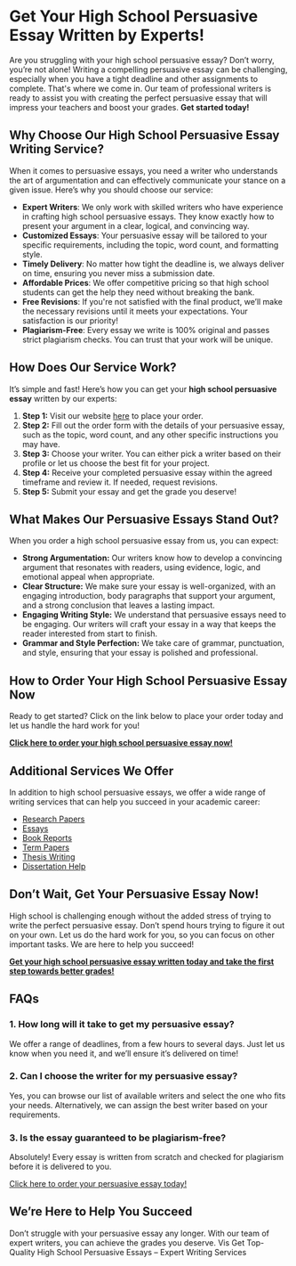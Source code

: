 <h1>Get Your High School Persuasive Essay Written by Experts!</h1>

<p>Are you struggling with your high school persuasive essay? Don’t worry, you’re not alone! Writing a compelling persuasive essay can be challenging, especially when you have a tight deadline and other assignments to complete. That's where we come in. Our team of professional writers is ready to assist you with creating the perfect persuasive essay that will impress your teachers and boost your grades. <strong>Get started today!</strong></p>

<h2>Why Choose Our High School Persuasive Essay Writing Service?</h2>

<p>When it comes to persuasive essays, you need a writer who understands the art of argumentation and can effectively communicate your stance on a given issue. Here’s why you should choose our service:</p>

<ul>
    <li><strong>Expert Writers</strong>: We only work with skilled writers who have experience in crafting high school persuasive essays. They know exactly how to present your argument in a clear, logical, and convincing way.</li>
    <li><strong>Customized Essays</strong>: Your persuasive essay will be tailored to your specific requirements, including the topic, word count, and formatting style.</li>
    <li><strong>Timely Delivery</strong>: No matter how tight the deadline is, we always deliver on time, ensuring you never miss a submission date.</li>
    <li><strong>Affordable Prices</strong>: We offer competitive pricing so that high school students can get the help they need without breaking the bank.</li>
    <li><strong>Free Revisions</strong>: If you're not satisfied with the final product, we’ll make the necessary revisions until it meets your expectations. Your satisfaction is our priority!</li>
    <li><strong>Plagiarism-Free</strong>: Every essay we write is 100% original and passes strict plagiarism checks. You can trust that your work will be unique.</li>
</ul>

<h2>How Does Our Service Work?</h2>

<p>It’s simple and fast! Here’s how you can get your <strong>high school persuasive essay</strong> written by our experts:</p>

<ol>
    <li><strong>Step 1:</strong> Visit our website <a href="https://tinyurl.com/topessay?keyword=high+school+persuasive+essay">here</a> to place your order.</li>
    <li><strong>Step 2:</strong> Fill out the order form with the details of your persuasive essay, such as the topic, word count, and any other specific instructions you may have.</li>
    <li><strong>Step 3:</strong> Choose your writer. You can either pick a writer based on their profile or let us choose the best fit for your project.</li>
    <li><strong>Step 4:</strong> Receive your completed persuasive essay within the agreed timeframe and review it. If needed, request revisions.</li>
    <li><strong>Step 5:</strong> Submit your essay and get the grade you deserve!</li>
</ol>

<h2>What Makes Our Persuasive Essays Stand Out?</h2>

<p>When you order a high school persuasive essay from us, you can expect:</p>

<ul>
    <li><strong>Strong Argumentation:</strong> Our writers know how to develop a convincing argument that resonates with readers, using evidence, logic, and emotional appeal when appropriate.</li>
    <li><strong>Clear Structure:</strong> We make sure your essay is well-organized, with an engaging introduction, body paragraphs that support your argument, and a strong conclusion that leaves a lasting impact.</li>
    <li><strong>Engaging Writing Style:</strong> We understand that persuasive essays need to be engaging. Our writers will craft your essay in a way that keeps the reader interested from start to finish.</li>
    <li><strong>Grammar and Style Perfection:</strong> We take care of grammar, punctuation, and style, ensuring that your essay is polished and professional.</li>
</ul>

<h2>How to Order Your High School Persuasive Essay Now</h2>

<p>Ready to get started? Click on the link below to place your order today and let us handle the hard work for you!</p>

<p><a href="https://tinyurl.com/topessay?keyword=high+school+persuasive+essay" style="font-weight: bold;">Click here to order your high school persuasive essay now!</a></p>

<h2>Additional Services We Offer</h2>

<p>In addition to high school persuasive essays, we offer a wide range of writing services that can help you succeed in your academic career:</p>

<ul>
    <li><a href="https://tinyurl.com/topessay?keyword=high+school+persuasive+essay">Research Papers</a></li>
    <li><a href="https://tinyurl.com/topessay?keyword=high+school+persuasive+essay">Essays</a></li>
    <li><a href="https://tinyurl.com/topessay?keyword=high+school+persuasive+essay">Book Reports</a></li>
    <li><a href="https://tinyurl.com/topessay?keyword=high+school+persuasive+essay">Term Papers</a></li>
    <li><a href="https://tinyurl.com/topessay?keyword=high+school+persuasive+essay">Thesis Writing</a></li>
    <li><a href="https://tinyurl.com/topessay?keyword=high+school+persuasive+essay">Dissertation Help</a></li>
</ul>

<h2>Don’t Wait, Get Your Persuasive Essay Now!</h2>

<p>High school is challenging enough without the added stress of trying to write the perfect persuasive essay. Don’t spend hours trying to figure it out on your own. Let us do the hard work for you, so you can focus on other important tasks. We are here to help you succeed!</p>

<p><a href="https://tinyurl.com/topessay?keyword=high+school+persuasive+essay" style="font-weight: bold;">Get your high school persuasive essay written today and take the first step towards better grades!</a></p>

<h2>FAQs</h2>

<h3>1. How long will it take to get my persuasive essay?</h3>
<p>We offer a range of deadlines, from a few hours to several days. Just let us know when you need it, and we’ll ensure it’s delivered on time!</p>

<h3>2. Can I choose the writer for my persuasive essay?</h3>
<p>Yes, you can browse our list of available writers and select the one who fits your needs. Alternatively, we can assign the best writer based on your requirements.</p>

<h3>3. Is the essay guaranteed to be plagiarism-free?</h3>
<p>Absolutely! Every essay is written from scratch and checked for plagiarism before it is delivered to you.</p>

<p><a href="https://tinyurl.com/topessay?keyword=high+school+persuasive+essay">Click here to order your persuasive essay today!</a></p>

<h2>We’re Here to Help You Succeed</h2>

<p>Don’t struggle with your persuasive essay any longer. With our team of expert writers, you can achieve the grades you deserve. Vis
Get Top-Quality High School Persuasive Essays – Expert Writing Services
